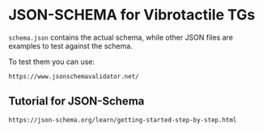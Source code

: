 # JSON-SCHEMA for Vibrotactile TGs

`schema.json` contains the actual schema, while other JSON files are examples to test against the schema.

To test them you can use:

`https://www.jsonschemavalidator.net/`

## Tutorial for JSON-Schema

`https://json-schema.org/learn/getting-started-step-by-step.html`
